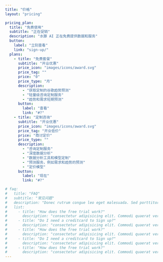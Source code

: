 ```yaml
---
title: "价格"
layout: "pricing"

pricing_plan:
  title: "免费使用"
  subtitle: "正在促销"
  description: "水豚 AI 正在免费提供数据和服务"
  button:
    label: "立刻查看"
    link: "sign-up/"
  plans:
    - title: "免费套餐"
      subtitle: "开业优惠"
      price_icon: "images/icons/award.svg"
      price_tag: ""
      price: "0"
      price_type: "月"
      description:
        - "获取定制的谷歌趋势预测"
        - "轻量级咨询定制服务"
        - "趋势和需求短期预测"
      button:
        label: "查看"
        link: "#?"
    - title: "定制咨询"
      subtitle: "开业优惠"
      price_icon: "images/icons/award.svg"
      price_tag: "开业低价"
      price: "商讨定价"
      price_type: ""
      description:
        - "咨询定制服务"
        - "深度数据分析"
        - "数据分析工具和模型定制"
        - "预测服务，例如需求和趋势的预测"
        - "定价模型"
      button:
        label: "现在"
        link: "#?"

# faq:
#   title: "FAQ"
#   subtitle: "常见问题"
#   description: "Donec rutrum congue leo eget malesuada. Sed porttitor lectus nibh. Cras ultricies ligula sed magna dictum porta. Vestibulum ac diam sit amet quam vehicula elementum."
#   list:
#     - title: "How does the free trial work?"
#       description: "consectetur adipisicing elit. Commodi quaerat veritatis necessitatibus nemo ullam dolores aut veniam officiis asperiores, unde quo magni repudiandae impedit iusto voluptatum eos, aliquam, consectetur aliquid."
#     - title: "Do I need a creditcard to Sign up?"
#       description: "consectetur adipisicing elit. Commodi quaerat veritatis necessitatibus nemo ullam dolores aut veniam officiis asperiores, unde quo magni repudiandae impedit iusto voluptatum eos, aliquam, consectetur aliquid."
#     - title: "How does the free trial work?"
#       description: "consectetur adipisicing elit. Commodi quaerat veritatis necessitatibus nemo ullam dolores aut veniam officiis asperiores, unde quo magni repudiandae impedit iusto voluptatum eos, aliquam, consectetur aliquid."
#     - title: "Do I need a creditcard to Sign up?"
#       description: "consectetur adipisicing elit. Commodi quaerat veritatis necessitatibus nemo ullam dolores aut veniam officiis asperiores, unde quo magni repudiandae impedit iusto voluptatum eos, aliquam, consectetur aliquid."
#     - title: "How does the free trial work?"
#       description: "consectetur adipisicing elit. Commodi quaerat veritatis necessitatibus nemo ullam dolores aut veniam officiis asperiores, unde quo magni repudiandae impedit iusto voluptatum eos, aliquam, consectetur aliquid."
---
```

